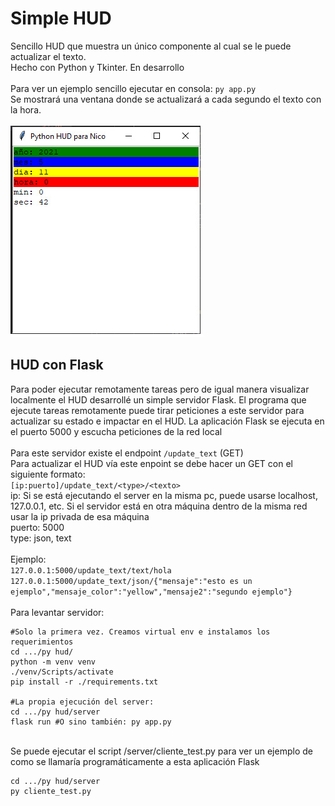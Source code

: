 # Simple HUD 
Sencillo HUD que muestra un único componente al cual se le puede actualizar el texto. 
\
Hecho con Python y Tkinter. En desarrollo
\
\
Para ver un ejemplo sencillo ejecutar en consola: `py app.py`
\
Se mostrará una ventana donde se actualizará a cada segundo el texto con la hora.
\
\
![](https://raw.githubusercontent.com/lautaroh2394/python_hud/master/assets/hud.png)

## HUD con Flask
Para poder ejecutar remotamente tareas pero de igual manera visualizar localmente el HUD desarrollé un simple servidor Flask. El programa que ejecute tareas remotamente puede tirar peticiones a este servidor para actualizar su estado e impactar en el HUD. La aplicación Flask se ejecuta en el puerto 5000 y escucha peticiones de la red local
\
\
Para este servidor existe el endpoint `/update_text` (GET)
\
Para actualizar el HUD vía este enpoint se debe hacer un GET con el siguiente formato:
\
`[ip:puerto]/update_text/<type>/<texto>`
\
ip: Si se está ejecutando el server en la misma pc, puede usarse localhost, 127.0.0.1, etc. Si el servidor está en otra máquina dentro de la misma red usar la ip privada de esa máquina
\
puerto: 5000
\
type: json, text
\
\
Ejemplo:
\
`127.0.0.1:5000/update_text/text/hola`
\
`127.0.0.1:5000/update_text/json/{"mensaje":"esto es un ejemplo","mensaje_color":"yellow","mensaje2":"segundo ejemplo"}`
\
\
Para levantar servidor:
```
#Solo la primera vez. Creamos virtual env e instalamos los requerimientos
cd .../py hud/
python -m venv venv
./venv/Scripts/activate
pip install -r ./requirements.txt

#La propia ejecución del server:
cd .../py hud/server
flask run #O sino también: py app.py
```
\
Se puede ejecutar el script /server/cliente_test.py para ver un ejemplo de como se llamaría programáticamente a esta aplicación Flask

```
cd .../py hud/server
py cliente_test.py
```
